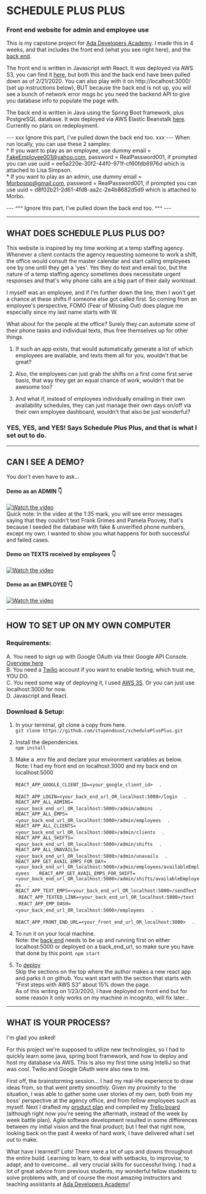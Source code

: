 # SCHEDULE PLUS PLUS
### Front end website for admin and employee use

This is my capstone project for <a href="https://adadevelopersacademy.org">Ada Developers Academy</a>.  I made this in 4 weeks, and that includes the front end (what you see right here), and the [back end](https://github.com/stupendousC/schedule).  

The front end is written in Javascript with React.  It _was_ deployed via AWS S3, you can find it [here](http://schedplusplus.s3-website-us-west-2.amazonaws.com/), but both this and the back end have been pulled down as of 2/21/2020.  You can also play with it on http://localhost:3000/ (set up instructions below), BUT because the back end is not up, you will see a bunch of network error msgs bc you need the backend API to give you database info to populate the page with.

The back end is written in Java using the Spring Boot framework, plus PostgreSQL database.  It _was_ deployed via AWS Elastic Beanstalk [here](http://schedplusplusbackend.us-west-2.elasticbeanstalk.com/).  Currently no plans on redeployment.

--- xxx Ignore this part, I've pulled down the back end too. xxx ---
When run locally, you can use these 2 samples:  
    * If you want to play as an employee, use dummy email = FakeEmployee001@yahoo.com, password = RealPassword001, if prompted you can use uuid = ee5a220e-30f2-44f0-971f-cf60fdb6976d which is attached to Lisa Simpson.  
    * If you want to play as an admin, use dummy email = Morbospp@gmail.com, password = RealPassword001, if prompted you can use uuid = d8f02b21-2d61-4fd8-aa2c-2e4b8682d5d9 which is attached to Morbo.
    
--- ^^^  Ignore this part, I've pulled down the back end too. ^^^ ---

***

## WHAT DOES SCHEDULE PLUS PLUS DO?

This website is inspired by my time working at a temp staffing agency.  Whenever a client contacts the agency requesting someone to work a shift, the office would consult the master calendar and start calling employees one by one until they get a 'yes'.  Yes they do text and email too, but the nature of a temp staffing agency sometimes does necessitate urgent responses and that's why phone calls are a big part of their daily workload.

I myself was an employee, and if I'm further down the line, then I won't get a chance at these shifts if someone else got called first.  So coming from an employee's perspective, FOMO (Fear of Missing Out) does plague me especially since my last name starts with W.

What about for the people at the office?  Surely they can automate some of their phone tasks and individual texts, thus free themselves up for other things.  

1. If such an app exists, that would automatically generate a list of which employees are available, and texts them all for you, wouldn't that be great?  

2. Also, the employees can just grab the shifts on a first come first serve basis, that way they get an equal chance of work, wouldn't that be awesome too?  

3. And what if, instead of employees individually emailing in their own availability schedules, they can just manage their own days on/off via their own employee dashboard, wouldn't that also be just wonderful?

### YES, YES, and YES!   Says Schedule Plus Plus, and that is what I set out to do.

***

## CAN I SEE A DEMO?

You don't even have to ask... 
#### Demo as an ADMIN 👇  
[![Watch the video](https://img.youtube.com/vi/_9Q1ofPxcDg/hqdefault.jpg)](https://youtu.be/_9Q1ofPxcDg)  
Quick note: In the video at the 1:35 mark, you will see error messages saying that they couldn't text Frank Grimes and Pamela Poovey, that's because I seeded the database with fake & unverified phone numbers, except my own.  I wanted to show you what happens for both successful and failed cases.  

#### Demo on TEXTS received by employees 👇
[![Watch the video](https://img.youtube.com/vi/rvT_r7Nze6g/hqdefault.jpg)](https://youtu.be/rvT_r7Nze6g)

#### Demo as an EMPLOYEE 👇
[![Watch the video](https://img.youtube.com/vi/TMOkfiG8SKQ/hqdefault.jpg)](https://youtu.be/TMOkfiG8SKQ)

***

## HOW TO SET UP ON MY OWN COMPUTER
### Requirements: 
A. You need to sign up with Google OAuth via their Google API Console.  [Overview here](https://developers.google.com/identity/protocols/OAuth2)  
B. You need a [Twilio](https://www.twilio.com/) account if you want to enable texting, which trust me, YOU DO.  
C. You need some way of deploying it, I used [AWS 3S](https://aws.amazon.com/s3/?nc2=h_ql_prod_fs_s3).  Or you can just use localhost:3000 for now.  
D. Javascript and React.

### Download & Setup:
1. In your terminal, git clone a copy from here.  
    `git clone https://github.com/stupendousC/schedulePlusPlus.git`

2. Install the dependencies.  
    `npm install`

3. Make a .env file and declare your environment variables as below.  
  Note: I had my front end on localhost:3000 and my back end on localhost:5000  

    `REACT_APP_GOOGLE_CLIENT_ID=<your_google_client_id>  ` . 

    `REACT_APP_LOGIN=<your_back_end_url_OR_localhost:5000>/login  ` . 
    `REACT_APP_ALL_ADMINS=<your_back_end_url_OR_localhost:5000>/admin/admins  ` . 
    `REACT_APP_ALL_EMPS=<your_back_end_url_OR_localhost:5000>/admin/employees  ` . 
    `REACT_APP_ALL_CLIENTS=<your_back_end_url_OR_localhost:5000>/admin/clients  ` . 
    `REACT_APP_ALL_SHIFTS=<your_back_end_url_OR_localhost:5000>/admin/shifts  ` . 
    `REACT_APP_ALL_UNAVAILS=<your_back_end_url_OR_localhost:5000>/admin/unavails  ` . 
    `REACT_APP_GET_AVAIL_EMPS_FOR_DAY=<your_back_end_url_OR_localhost:5000>/admin/employees/availableEmployees  ` . 
    `REACT_APP_GET_AVAIL_EMPS_FOR_SHIFT=<your_back_end_url_OR_localhost:5000>/admin/shifts/availableEmployees  ` .  
    `REACT_APP_TEXT_EMPS=<your_back_end_url_OR_localhost:5000>/sendText  ` . 
    `REACT_APP_TEXTED_LINK=<your_back_end_url_OR_localhost:5000>/text  ` . 
    `REACT_APP_EMP_DASH=<your_back_end_url_OR_localhost:5000>/employees  ` . 

    `REACT_APP_FRONT_END_URL=<your_front_end_url_OR_localhost:3000>  ` . 
  
4. To run it on your local machine.  
  Note: the [back end](https://github.com/stupendousC/schedule) needs to be up and running first on either localhost:5000 or deployed on a back_end_url, so make sure you have that done by this point.
    `npm start`

5. To [deploy](https://medium.com/dailyjs/a-guide-to-deploying-your-react-app-with-aws-s3-including-https-a-custom-domain-a-cdn-and-58245251f081)  
  Skip the sections on the top where the author makes a new react app and parks it on github.  You want start with the section that starts with "First steps with AWS S3" about 15% down the page.   
  As of this writing on 1/23/2020, I have deployed on front end but for some reason it only works on my machine in incognito, will fix later...

***

## WHAT IS YOUR PROCESS?

I'm glad you asked!  

For this project we're supposed to utilize new technologies, so I had to quickly learn some java, spring boot framework, and how to deploy and host my database via AWS.  This is also my first time using IntelliJ so that was cool.  Twilio and Google OAuth were also new to me.  

First off, the brainstorming session... I had my real-life experience to draw ideas from, so that went pretty smoothly. Given my proximity to the situation, I was able to gather some user stories of my own, both from my boss' perspective at the agency office, and from fellow employees such as myself.  Next I drafted my [product plan](https://gist.github.com/stupendousC/d3046c125289f5071d1c3627355a928a) and compiled my [Trello board](https://trello.com/b/Q2nqP0Re/capstone) (although right now you're seeing the aftermath, instead of the week by week battle plan).  Agile software development resulted in some differences between my initial vision and the final product; but I feel that right now, looking back on the past 4 weeks of hard work, I have delivered what I set out to make.

What have I learned?  Lots!  There were a lot of ups and downs throughout the entire build.  Learning to learn, to deal with setbacks, to improvise, to adapt, and to overcome... all very crucial skills for successful living.  I had a lot of great advice from previous students, my wonderful fellow students to solve problems with, and of course the most amazing instructors and teaching assistants at [Ada Developers Academy](https://adadevelopersacademy.org)!

